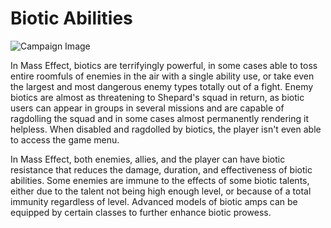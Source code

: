# Biotic Abilities

![Campaign Image](/media/biotic-abilities.webp)

In Mass Effect, biotics are terrifyingly powerful, in some cases able to toss entire roomfuls of enemies in the air with a single ability use, or take even the largest and most dangerous enemy types totally out of a fight. Enemy biotics are almost as threatening to Shepard's squad in return, as biotic users can appear in groups in several missions and are capable of ragdolling the squad and in some cases almost permanently rendering it helpless. When disabled and ragdolled by biotics, the player isn't even able to access the game menu.

In Mass Effect, both enemies, allies, and the player can have biotic resistance that reduces the damage, duration, and effectiveness of biotic abilities. Some enemies are immune to the effects of some biotic talents, either due to the talent not being high enough level, or because of a total immunity regardless of level. Advanced models of biotic amps can be equipped by certain classes to further enhance biotic prowess.